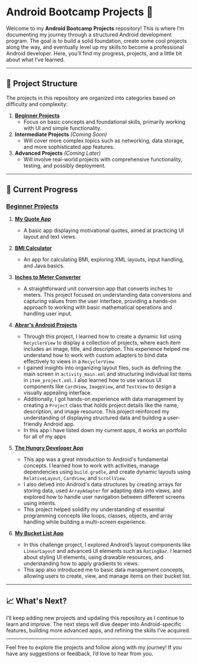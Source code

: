 # Android Bootcamp Projects 🚀

Welcome to my **Android Bootcamp Projects** repository! This is where I’m documenting my journey through a structured Android development program. The goal is to build a solid foundation, create some cool projects along the way, and eventually level up my skills to become a professional Android developer. Here, you’ll find my progress, projects, and a little bit about what I’ve learned.

---

## 📂 Project Structure

The projects in this repository are organized into categories based on difficulty and complexity:

1. **[Beginner Projects](https://github.com/SahilplaySoftware/Android_Bootcamp_Projects/tree/8756525a2dec0749d6926141903ef7d5bda65758/I.%20Beginner_Projects)**  
   - Focus on basic concepts and foundational skills, primarily working with UI and simple functionality.
2. **Intermediate Projects** *(Coming Soon)*  
   - Will cover more complex topics such as networking, data storage, and more sophisticated app features.
3. **Advanced Projects** *(Coming Later)*  
   - Will involve real-world projects with comprehensive functionality, testing, and possibly deployment.

---

## 🌱 Current Progress

### [Beginner Projects](https://github.com/SahilplaySoftware/Android_Bootcamp_Projects/tree/4d8f1acc50716af73fb3a8df0f9a36f8563755af/I.%20Beginner_Projects)
1. **[My Quote App](https://github.com/SahilplaySoftware/Android_Bootcamp_Projects/tree/4d8f1acc50716af73fb3a8df0f9a36f8563755af/I.%20Beginner_Projects/1_My%20Quote%20App)**  
   - A basic app displaying motivational quotes, aimed at practicing UI layout and text views.

2. **[BMI Calculator](https://github.com/SahilplaySoftware/Android_Bootcamp_Projects/tree/4d8f1acc50716af73fb3a8df0f9a36f8563755af/I.%20Beginner_Projects/2_BMI%20Calculator)**  
   - An app for calculating BMI, exploring XML layouts, input handling, and Java basics.
   
3. **[Inches to Meter Converter](https://github.com/SahilplaySoftware/Android_Bootcamp_Projects/tree/4d8f1acc50716af73fb3a8df0f9a36f8563755af/I.%20Beginner_Projects/3_Inches%20To%20Meter%20Converter)** 
   - A straightforward unit conversion app that converts inches to meters. This project focused on understanding data conversions and capturing values from the user interface, providing a hands-on approach to working with basic mathematical operations and handling user input.

4. **[Abrar's Android Projects](https://github.com/SahilplaySoftware/Android_Bootcamp_Projects/tree/4d8f1acc50716af73fb3a8df0f9a36f8563755af/I.%20Beginner_Projects/4_Abrar's%20Android%20Projects)**  
   - Through this project, I learned how to create a dynamic list using `RecyclerView` to display a collection of projects, where each item includes an image, title, and description. This experience helped me understand how to work with custom adapters to bind data effectively to views in a `RecyclerView`.
   - I gained insights into organizing layout files, such as defining the main screen in `activity_main.xml` and structuring individual list items in `item_project.xml`. I also learned how to use various UI components like `CardView`, `ImageView`, and `TextView` to design a visually appealing interface.
   - Additionally, I got hands-on experience with data management by creating a `Project` class that holds project details like the name, description, and image resource. This project reinforced my understanding of displaying structured data and building a user-friendly Android app.
   - In this app i have listed down my current apps, it works an portfolio for all of my apps

5. **[The Hungry Developer App](https://github.com/SahilplaySoftware/Android_Bootcamp_Projects/tree/4d8f1acc50716af73fb3a8df0f9a36f8563755af/I.%20Beginner_Projects/5_The%20Hungry%20Developer%20App)** 
   - This app was a great introduction to Android's fundamental concepts. I learned how to work with activities, manage dependencies using `build.gradle`, and create dynamic layouts using `RelativeLayout`, `CardView`, and `ScrollView`.
   - I also delved into Android's data structures by creating arrays for storing data, used `ArrayAdapter` for adapting data into views, and explored how to handle user navigation between different screens using intents.
   - This project helped solidify my understanding of essential programming concepts like loops, classes, objects, and array handling while building a multi-screen experience.

6. **[My Bucket List App](https://github.com/SahilplaySoftware/Android_Bootcamp_Projects/tree/4d8f1acc50716af73fb3a8df0f9a36f8563755af/I.%20Beginner_Projects/6_My%20Bucket%20List%20App)**  
   - In this challenge project, I explored Android’s layout components like `LinearLayout` and advanced UI elements such as `RatingBar`. I learned about styling UI elements, using drawable resources, and understanding how to apply gradients to views.
   - This app also introduced me to basic data management concepts, allowing users to create, view, and manage items on their bucket list.

---

## 📈 What's Next?

I’ll keep adding new projects and updating this repository as I continue to learn and improve. The next steps will dive deeper into Android-specific features, building more advanced apps, and refining the skills I’ve acquired.

---

Feel free to explore the projects and follow along with my journey! If you have any suggestions or feedback, I’d love to hear from you.